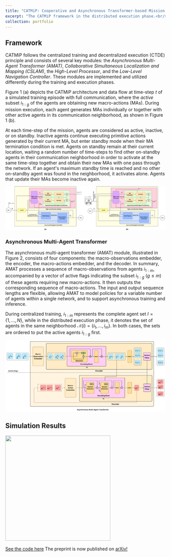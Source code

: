 ```yaml
---
title: "CATMiP: Cooperative and Asynchronous Transformer-based Mission Planning for Heterogeneous Teams of Mobile Robots"
excerpt: "The CATMiP framework in the distributed execution phase.<br/><img src='/images/CATMiP(Distributed).png'>"
collection: portfolio
---
```


## Framework
CATMiP follows the centralized training and decentralized execution (CTDE) principle and consists of several key modules: the *Asynchronous Multi-Agent Transformer (AMAT)*, *Collaborative Simultaneous Localization and Mapping (CSLAM)*, the *High-Level Processor*, and the *Low-Level Navigation Controller*.
These modules are implemented and utilized differently during the training and execution phases.

Figure 1 (a) depicts the CATMiP architecture and data flow at time-step $t$ of a simulated training episode with full communication, where the *active* subset $i_{1:g}$ of the agents are obtaining new macro-actions (MAs). During mission execution, each agent generates MAs individually or together with other active agents in its communication neighborhood, as shown in Figure 1 (b).

At each time-step of the mission, agents are considered as active, inactive, or on standby. Inactive agents continue executing primitive actions generated by their current MA, but enter standby mode when their MA termination condition is met. Agents on standby remain at their current location, waiting a random number of time-steps to find other on-standby agents in their communication neighborhood in order to activate at the same time-step together and obtain their new MAs with one pass through the network. If an agent's maximum standby time is reached and no other on-standby agent was found in the neighborhood, it activates alone. Agents that update their MAs become inactive again.

![CATMiP in centralized training and distributed execution phases](/images/CATMiP.png "Figure 1 - (a) The centralized training workflow of the CATMiP framework in a simulated mission episode. (b) Implementation of the CATMiP framework on a single robot during the execution phase, where robots share mapping information and their embedded macro-observations to generate new actions in a distributed way.")

### Asynchronous Multi-Agent Transformer

The asynchronous multi-agent transformer (AMAT) module, illustrated in Figure 2, consists of four components: the macro-observations embedder, the encoder, the macro-actions embedder, and the decoder. In summary, AMAT processes a sequence of macro-observations from agents $i_{1:m}$, accompanied by a vector of active flags indicating the subset $i_{1:g}$ ($g \le m$) of these agents requiring new macro-actions. It then outputs the corresponding sequence of macro-actions. The input and output sequence lengths are flexible, allowing AMAT to model policies for a variable number of agents within a single network, and to support asynchronous training and inference.

During centralized training, $i_{1:m}$ represents the complete agent set $I=\{1,\dots,N\}$, while in the distributed execution phase, it denotes the set of agents in the same neighborhood $\mathcal{N}(i)=\{i_1,\dots,i_m\}$. In both cases, the sets are ordered to put the active agents $i_{1:g}$ first.

![Centralized training of AMAT](/images/AMAT(Centralized).png "Figure 2 - Centralized macro-action inference as a part of the training process of AMAT. During distributed execution, the broker robot receives macro-observation embeddings from connected agents and transmits the newly obtained MAs back to them.")

## Simulation Results
<img src="/images/catmip_simulation.gif" width="330" height="330" />

[See the code here](https://github.com/mylad13/CATMiP)
The preprint is now published on [arXiv!](https://arxiv.org/abs/2410.06372)